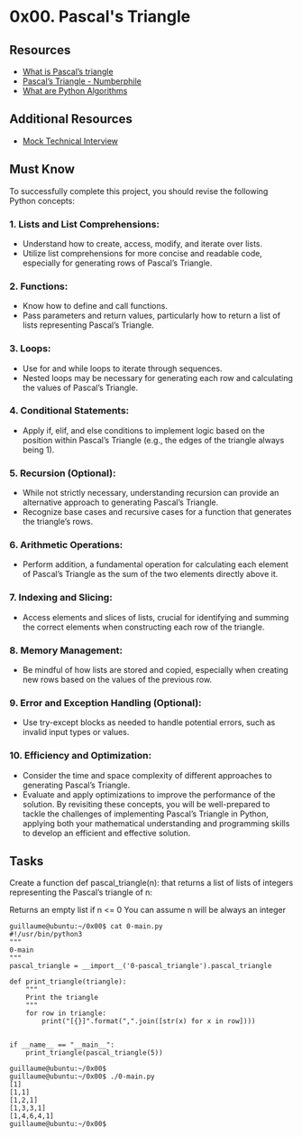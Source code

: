 # 0x00. Pascal's Triangle
## Resources
* [What is Pascal’s triangle](https://www.cuemath.com/algebra/pascals-triangle/)
* [Pascal’s Triangle - Numberphile](https://www.youtube.com/watch?feature=shared&v=0iMtlus-afo)
* [What are Python Algorithms](https://builtin.com/data-science/python-algorithms)
## Additional Resources
* [Mock Technical Interview](https://www.youtube.com/watch?feature=shared&v=1qw5ITr3k9E)
## Must Know
To successfully complete this project, you should revise the following Python concepts:

### 1. Lists and List Comprehensions:

* Understand how to create, access, modify, and iterate over lists.
* Utilize list comprehensions for more concise and readable code, especially for generating rows of Pascal’s Triangle.
### 2. Functions:

* Know how to define and call functions.
* Pass parameters and return values, particularly how to return a list of lists representing Pascal’s Triangle.
### 3. Loops:

* Use for and while loops to iterate through sequences.
* Nested loops may be necessary for generating each row and calculating the values of Pascal’s Triangle.
### 4. Conditional Statements:

* Apply if, elif, and else conditions to implement logic based on the position within Pascal’s Triangle (e.g., the edges of the triangle always being 1).
### 5. Recursion (Optional):

* While not strictly necessary, understanding recursion can provide an alternative approach to generating Pascal’s Triangle.
* Recognize base cases and recursive cases for a function that generates the triangle’s rows.
### 6. Arithmetic Operations:
* Perform addition, a fundamental operation for calculating each element of Pascal’s Triangle as the sum of the two elements directly above it.
### 7. Indexing and Slicing:

* Access elements and slices of lists, crucial for identifying and summing the correct elements when constructing each row of the triangle.
### 8. Memory Management:

* Be mindful of how lists are stored and copied, especially when creating new rows based on the values of the previous row.
### 9. Error and Exception Handling (Optional):

* Use try-except blocks as needed to handle potential errors, such as invalid input types or values.
### 10. Efficiency and Optimization:

* Consider the time and space complexity of different approaches to generating Pascal’s Triangle.
* Evaluate and apply optimizations to improve the performance of the solution.
By revisiting these concepts, you will be well-prepared to tackle the challenges of implementing Pascal’s Triangle in Python, applying both your mathematical understanding and programming skills to develop an efficient and effective solution.

## Tasks
Create a function def pascal_triangle(n): that returns a list of lists of integers representing the Pascal’s triangle of n:

Returns an empty list if n <= 0
You can assume n will be always an integer

```
guillaume@ubuntu:~/0x00$ cat 0-main.py
#!/usr/bin/python3
"""
0-main
"""
pascal_triangle = __import__('0-pascal_triangle').pascal_triangle

def print_triangle(triangle):
    """
    Print the triangle
    """
    for row in triangle:
        print("[{}]".format(",".join([str(x) for x in row])))


if __name__ == "__main__":
    print_triangle(pascal_triangle(5))

guillaume@ubuntu:~/0x00$ 
guillaume@ubuntu:~/0x00$ ./0-main.py
[1]
[1,1]
[1,2,1]
[1,3,3,1]
[1,4,6,4,1]
guillaume@ubuntu:~/0x00$ 
```